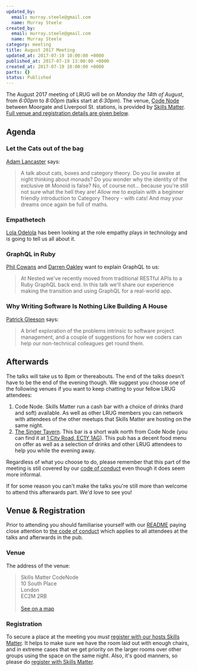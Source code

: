 ```yaml
---
updated_by:
  email: murray.steele@gmail.com
  name: Murray Steele
created_by:
  email: murray.steele@gmail.com
  name: Murray Steele
category: meeting
title: August 2017 Meeting
updated_at: 2017-07-19 10:00:00 +0000
published_at: 2017-07-19 13:00:00 +0000
created_at: 2017-07-19 10:00:00 +0000
parts: {}
status: Published
---
```


The August 2017 meeting of LRUG will be on *Monday the 14th of August*,
from _6:00pm_ to _8:00pm_ (talks start at _6:30pm_).  The venue, [Code
Node](https://skillsmatter.com/locations/264-skills-matter-codenode) between
Moorgate and Liverpool St. stations, is provided by [Skills
Matter](http://www.skillsmatter.com).  [Full venue and registration details are
given below](#august17registration).

Agenda
------

### Let the Cats out of the bag

[Adam Lancaster](https://twitter.com/ItizAdz) says:

> A talk about cats, boxes and category theory.  Do you lie awake at night
> thinking about monads? Do you wonder why the identity of the exclusive
> `OR` Monoid is false? No, of course not... because you're still not sure
> what the hell they are! Allow me to explain with a beginner friendly
> introduction to Category Theory - with cats! And may your dreams once
> again be full of maths.

### Empathetech

[Lola Odelola](https://twitter.com/lolaodelola) has been looking at the role empathy
plays in technology and is going to tell us all about it.

### GraphQL in Ruby

[Phil Cowans](https://twitter.com/philcowans) and [Darren
Oakley](https://twitter.com/dazoakley) want to explain GraphQL to us:

> At Nested we've recently moved from traditional RESTful APIs to a Ruby
> GraphQL back end. In this talk we'll share our experience making the
> transition and using GraphQL for a real-world app.

### Why Writing Software Is Nothing Like Building A House

[Patrick Gleeson](http://patrickgleeson.com/) says:

> A brief exploration of the problems intrinsic to software project
> management, and a couple of suggestions for how we coders can help
> our non-technical colleagues get round them.

Afterwards
----------

The talks will take us to 8pm or thereabouts.  The end of the talks doesn't
have to be the end of the evening though.  We suggest you choose one of
the following venues if you want to keep chatting to your fellow LRUG
attendees:

1. Code Node.  Skills Matter run a cash bar with a
   choice of drinks (hard and soft) available.  As well as other LRUG members
   you can network with attendees of the other meetups that Skills Matter are
   hosting on the same night.
2. [The Singer Tavern](http://singertavern.com/).  This bar is a short walk
   north from Code Node (you can find it at [1 City Road, EC1Y
   1AG](https://goo.gl/maps/w9kPu)).  This pub has a decent food menu on offer
   as well as a selection of drinks and other LRUG attendees to help you
   while the evening away.

Regardless of what you choose to do, please remember that this part of the
meeting is still covered by our [code of
conduct](http://readme.lrug.org/#code-of-conduct) even though it does seem more
informal.

If for some reason you can't make the talks you're still more than welcome to
attend this afterwards part.  We'd love to see you!

Venue & Registration <a name="august17registration">&nbsp;</a>
-----------------------------------------------------------

Prior to attending you should familiarise yourself with our
[README](http://readme.lrug.org/) paying close attention to [the code of
conduct](http://readme.lrug.org/#code-of-conduct) which applies to
all attendees at the talks and afterwards in the pub.

### Venue

The address of the venue:

> Skills Matter CodeNode<br/>10 South Place<br/>London<br/>EC2M 2RB<br/><br/>[See on a map](https://goo.gl/maps/ONJT4)

### Registration

To secure a place at the meeting you *must* [register with our hosts
Skills Matter][skills-matter-event].  It helps to
make sure we have the room laid out with enough chairs, and in extreme cases
that we get priority on the larger rooms over other groups using the space on
the same night.  Also, it's good manners, so please do [register with Skills
Matter][skills-matter-event].


[skills-matter-event]: https://skillsmatter.com/meetups/9823-lrug-august-meetup
